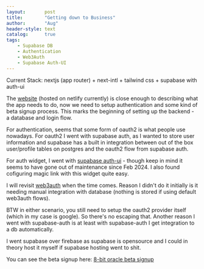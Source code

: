 ```yaml
---
layout:       post
title:        "Getting down to Business"
author:       "Aug"
header-style: text
catalog:      true
tags:
    - Supabase DB
    - Authentication
    - Web3Auth
    - Supabase Auth-UI 
---
```


Current Stack: nextjs (app router) + next-intl + tailwind css + supabase with auth-ui

The [website](https://8bitoracle.ai) (hosted on netlify currently) is close enough to describing what the app needs to do, now we need to setup
authentication and some kind of beta signup process.  This marks the beginning of setting up the backend - a database and login flow.

For authentication, seems that some form of oauth2 is what people use nowadays.  For oauth2 I went with supabase auth, as I wanted to store user information and supabase has a built in integration between out of the box user/profile tables on postgres and the oauth2 flow from supabase auth.

For auth widget, I went with [supabase auth-ui](https://github.com/supabase-community/auth-ui) - though keep in mind it seems to have gone out of maintenance since Feb 2024.  I also found cofiguring magic link with this widget quite easy.

I will revisit [web3auth](https://web3auth.io) when the time comes.  Reason I didn't do it initially
is it needing manual integration with database (nothing is stored if using default web3auth flows).  

BTW in either scenario, you still need to setup the oauth2 provider itself (which in my case is google).  So there's no escaping that.  Another reason I went with supabase-auth is at least with supabase-auth I get integration to a db automatically.

I went supabase over firebase as supabase is opensource and I could in theory host it myself if supabase hosting went to shit.

You can see the beta signup here:  [8-bit oracle beta signup](https://8bitoracle.ai/en/beta)